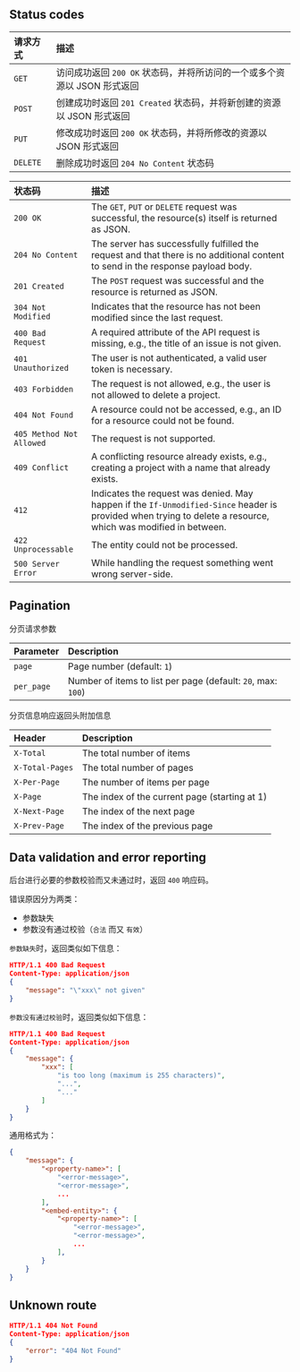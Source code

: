 ## Status codes

| 请求方式 | 描述|
| :- | :- |
| `GET`	| 访问成功返回 `200 OK` 状态码，并将所访问的一个或多个资源以 JSON 形式返回 |
| `POST` | 创建成功时返回 `201 Created` 状态码，并将新创建的资源以 JSON 形式返回 |
| `PUT`	| 修改成功时返回 `200 OK` 状态码，并将所修改的资源以 JSON 形式返回 |
| `DELETE`	| 删除成功时返回 `204 No Content` 状态码 |

| 状态码 | 描述 |
| :- | :- |
| `200 OK` | The `GET`, `PUT` or `DELETE` request was successful, the resource(s) itself is returned as JSON.|
| `204 No Content` | The server has successfully fulfilled the request and that there is no additional content to send in the response payload body.|
| `201 Created` | The `POST` request was successful and the resource is returned as JSON.|
| `304 Not Modified` | Indicates that the resource has not been modified since the last request.|
| `400 Bad Request` | 	A required attribute of the API request is missing, e.g., the title of an issue is not given.|
| `401 Unauthorized` | 	The user is not authenticated, a valid user token is necessary.|
| `403 Forbidden` | The request is not allowed, e.g., the user is not allowed to delete a project.|
| `404 Not Found` | 	A resource could not be accessed, e.g., an ID for a resource could not be found.|
| `405 Method Not Allowed`|	The request is not supported.|
| `409 Conflict` | A conflicting resource already exists, e.g., creating a project with a name that already exists.|
| `412` | Indicates the request was denied. May happen if the `If-Unmodified-Since` header is provided when trying to delete a resource, which was modified in between.|
| `422 Unprocessable` | The entity could not be processed.|
| `500 Server Error` | While handling the request something went wrong server-side.|


## Pagination

分页请求参数

| Parameter	    | Description|
| :-            | :- |
| `page`        | Page number (default: `1`) |
| `per_page`    | Number of items to list per page (default: `20`, max: `100`) |

分页信息响应返回头附加信息


| Header | Description |
| :- | :- | 
| `X-Total`	| The total number of items |
| `X-Total-Pages`	| The total number of pages |
| `X-Per-Page`	| The number of items per page |
| `X-Page`	| The index of the current page (starting at 1) |
| `X-Next-Page`	| The index of the next page |
| `X-Prev-Page`	| The index of the previous page |

## Data validation and error reporting

后台进行必要的参数校验而又未通过时，返回 `400` 响应码。

错误原因分为两类：

- 参数缺失
- 参数没有通过校验（`合法` 而又 `有效`）

`参数缺失`时，返回类似如下信息：

```json
HTTP/1.1 400 Bad Request
Content-Type: application/json
{
    "message": "\"xxx\" not given"
}
```

`参数没有通过校验`时，返回类似如下信息：

```json
HTTP/1.1 400 Bad Request
Content-Type: application/json
{
    "message": {
        "xxx": [
            "is too long (maximum is 255 characters)",
            "...",
            "..."
        ]
    }
}
```

通用格式为：

```json
{
    "message": {
        "<property-name>": [
            "<error-message>",
            "<error-message>",
            ...
        ],
        "<embed-entity>": {
            "<property-name>": [
                "<error-message>",
                "<error-message>",
                ...
            ],
        }
    }
}
```


## Unknown route

```json
HTTP/1.1 404 Not Found
Content-Type: application/json
{
    "error": "404 Not Found"
}
```
